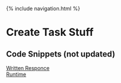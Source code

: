 {% include navigation.html %}

# Create Task Stuff

## Code Snippets  (not updated)
[Written Responce](https://docs.google.com/document/d/1xv9_tR3jJbYd_kqVJbTviudWQga70OFixgSjeF55DE8/edit?usp=sharing) \
[Runtime](https://replit.com/@Chom642/RPS#main.py)
